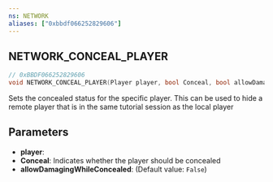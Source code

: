 ```yaml
---
ns: NETWORK
aliases: ["0xbbdf066252829606"]
---
```

## NETWORK_CONCEAL_PLAYER

```c
// 0xBBDF066252829606
void NETWORK_CONCEAL_PLAYER(Player player, bool Conceal, bool allowDamagingWhileConcealed);
```

Sets the concealed status for the specific player. This can be used to hide a remote player that is in the same tutorial session as the local player


## Parameters
* **player**: 
* **Conceal**: Indicates whether the player should be concealed
* **allowDamagingWhileConcealed**: (Default value: `False`)
